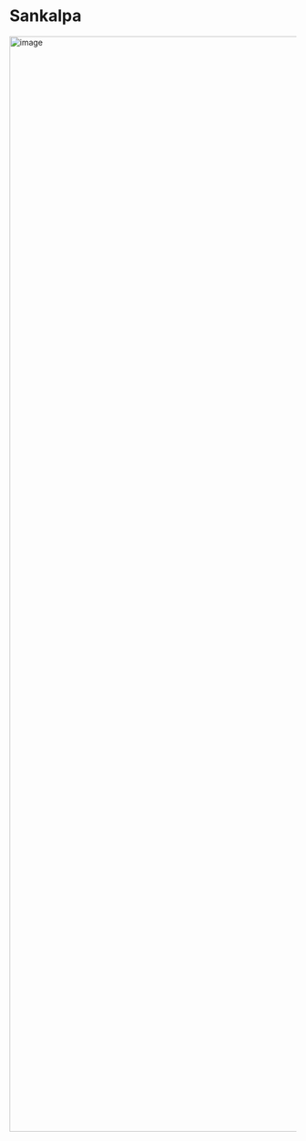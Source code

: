 # Sankalpa

<img width="1920" alt="image" src="https://user-images.githubusercontent.com/49260837/186946673-6b7333aa-7685-46e2-bb45-cd5a18e7f026.png">
